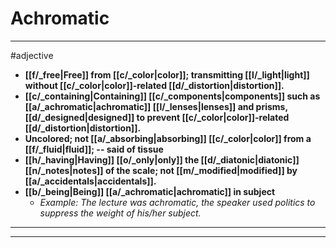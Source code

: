 # Achromatic
---
#adjective
- **[[f/_free|Free]] from [[c/_color|color]]; transmitting [[l/_light|light]] without [[c/_color|color]]-related [[d/_distortion|distortion]].**
- **[[c/_containing|Containing]] [[c/_components|components]] such as [[a/_achromatic|achromatic]] [[l/_lenses|lenses]] and prisms, [[d/_designed|designed]] to prevent [[c/_color|color]]-related [[d/_distortion|distortion]].**
- **Uncolored; not [[a/_absorbing|absorbing]] [[c/_color|color]] from a [[f/_fluid|fluid]]; -- said of tissue**
- **[[h/_having|Having]] [[o/_only|only]] the [[d/_diatonic|diatonic]] [[n/_notes|notes]] of the scale; not [[m/_modified|modified]] by [[a/_accidentals|accidentals]].**
- **[[b/_being|Being]] [[a/_achromatic|achromatic]] in subject**
	- _Example: The lecture was achromatic, the speaker used politics to suppress the weight of his/her subject._
---
---
